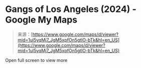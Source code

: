 <!--yml
category: 未分类
date: 2024-05-27 14:52:58
-->

# Gangs of Los Angeles (2024) - Google My Maps

> 来源：[https://www.google.com/maps/d/viewer?mid=1ul5yqMj7_JgM5xpfOn5gtlO-bTk&hl=en_US](https://www.google.com/maps/d/viewer?mid=1ul5yqMj7_JgM5xpfOn5gtlO-bTk&hl=en_US)

Open full screen to view more